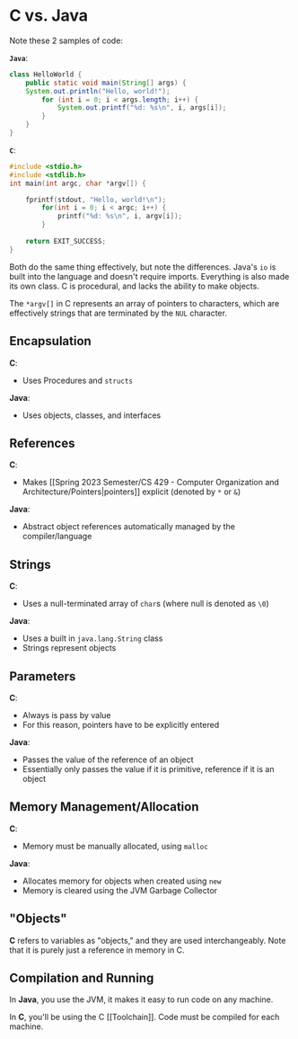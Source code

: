 # C vs. Java

Note these 2 samples of code:

**`Java`**:

```java
class HelloWorld {
	public static void main(String[] args) {
	System.out.println("Hello, world!");
		for (int i = 0; i < args.length; i++) {
			System.out.printf("%d: %s\n", i, args[i]);
		}
	}
}
```

**`C`**:

```c
#include <stdio.h>
#include <stdlib.h>
int main(int argc, char *argv[]) {

	fprintf(stdout, "Hello, world!\n");
		for(int i = 0; i < argc; i++) {
			printf("%d: %s\n", i, argv[i]);
		}
	
	return EXIT_SUCCESS;
}
```

Both do the same thing effectively, but note the differences. Java's `io` is built into the language and doesn't require imports. Everything is also made its own class. C is procedural, and lacks the ability to make objects. 

The `*argv[]` in C represents an array of pointers to characters, which are effectively strings that are terminated by the `NUL` character.

## Encapsulation
**C**:
- Uses Procedures and `structs`

**Java**:
- Uses objects, classes, and interfaces

## References
**C**:
- Makes [[Spring 2023 Semester/CS 429 - Computer Organization and Architecture/Pointers|pointers]] explicit (denoted by `*` or `&`)

**Java**:
- Abstract object references automatically managed by the compiler/language

## Strings
**C**:
- Uses a null-terminated array of `char`s (where null is denoted as `\0`)

**Java**:
- Uses a built in `java.lang.String` class
- Strings represent objects

## Parameters
**C**:
- Always is pass by value
- For this reason, pointers have to be explicitly entered

**Java**: 
- Passes the value of the reference of an object
- Essentially only passes the value if it is primitive, reference if it is an object

## Memory Management/Allocation
**C**:
- Memory must be manually allocated, using `malloc`

**Java**:
- Allocates memory for objects when created using `new`
- Memory is cleared using the JVM Garbage Collector

## "Objects"
**C** refers to variables as "objects," and they are used interchangeably. Note that it is purely just a reference in memory in C.

## Compilation and Running
In **Java**, you use the JVM, it makes it easy to run code on any machine. 

In **C**, you'll be using the C [[Toolchain]]. Code must be compiled for each machine.